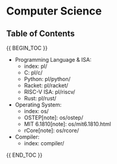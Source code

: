 # Computer Science

## Table of Contents

{{ BEGIN_TOC }}

- Programming Language & ISA:
    - index: pl/
    - C: pl/c/
    - Python: pl/python/
    - Racket: pl/racket/
    - RISC-V ISA: pl/riscv/
    - Rust: pl/rust/
- Operating System:
    - index: os/
    - OSTEP\[note\]: os/ostep/
    - MIT 6.1810\[note\]: os/mit6.1810.html
    - rCore\[note\]: os/rcore/
- Compiler:
    - index: compiler/

{{ END_TOC }}

